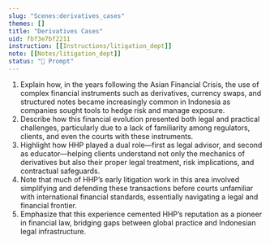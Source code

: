```yaml
---
slug: "Scenes:derivatives_cases"
themes: []
title: "Derivatives Cases"
uid: fbf3e7bf2211
instruction: [[Instructions/litigation_dept]]
note: [[Notes/litigation_dept]]
status: "💬 Prompt"
---
```

1. Explain how, in the years following the Asian Financial Crisis, the use of complex financial instruments such as derivatives, currency swaps, and structured notes became increasingly common in Indonesia as companies sought tools to hedge risk and manage exposure.
2. Describe how this financial evolution presented both legal and practical challenges, particularly due to a lack of familiarity among regulators, clients, and even the courts with these instruments.
3. Highlight how HHP played a dual role—first as legal advisor, and second as educator—helping clients understand not only the mechanics of derivatives but also their proper legal treatment, risk implications, and contractual safeguards.
4. Note that much of HHP’s early litigation work in this area involved simplifying and defending these transactions before courts unfamiliar with international financial standards, essentially navigating a legal and financial frontier.
5. Emphasize that this experience cemented HHP’s reputation as a pioneer in financial law, bridging gaps between global practice and Indonesian legal infrastructure.
